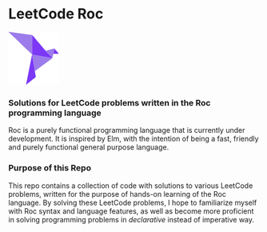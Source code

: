 # LeetCode Roc
[![Roc Logo][roc logo]][roc link]

### Solutions for LeetCode problems written in the Roc programming language
Roc is a purely functional programming language that is currently under development. It is inspired by Elm, with the intention of being a fast, friendly and purely functional general purpose language.

### Purpose of this Repo
This repo contains a collection of code with solutions to various LeetCode problems, written for the purpose of hands-on learning of the Roc language. By solving these LeetCode problems, I hope to familiarize myself with Roc syntax and language features, as well as become more proficient in solving programming problems in _declarative_ instead of imperative way.

[roc logo]: /assets/roc-logo-sm.png
[roc link]: https://roc-lang.org
